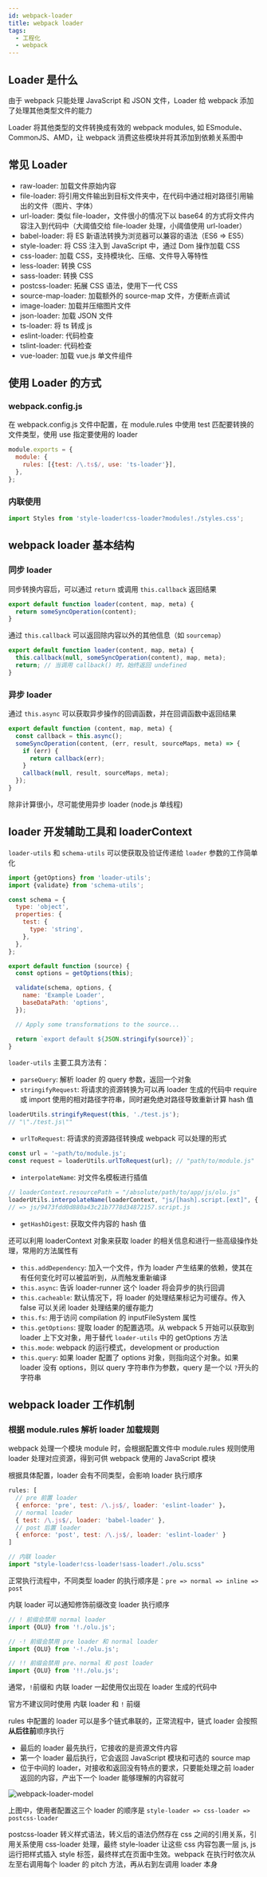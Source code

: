 ```yaml
---
id: webpack-loader
title: webpack loader
tags:
  - 工程化
  - webpack
---
```


## Loader 是什么

由于 webpack 只能处理 JavaScript 和 JSON 文件，Loader 给 webpack 添加了处理其他类型文件的能力

Loader 将其他类型的文件转换成有效的 webpack modules, 如 ESmodule、CommonJS、AMD，让 webpack 消费这些模块并将其添加到依赖关系图中

## 常见 Loader

- raw-loader: 加载文件原始内容
- file-loader: 将引用文件输出到目标文件夹中，在代码中通过相对路径引用输出的文件（图片、字体）
- url-loader: 类似 file-loader，文件很小的情况下以 base64 的方式将文件内容注入到代码中（大阈值交给 file-loader 处理，小阈值使用 url-loader）
- babel-loader: 将 ES 新语法转换为浏览器可以兼容的语法（ES6 => ES5）
- style-loader: 将 CSS 注入到 JavaScript 中，通过 Dom 操作加载 CSS
- css-loader: 加载 CSS，支持模块化、压缩、文件导入等特性
- less-loader: 转换 CSS
- sass-loader: 转换 CSS
- postcss-loader: 拓展 CSS 语法，使用下一代 CSS
- source-map-loader: 加载额外的 source-map 文件，方便断点调试
- image-loader: 加载并压缩图片文件
- json-loader: 加载 JSON 文件
- ts-loader: 将 ts 转成 js
- eslint-loader: 代码检查
- tslint-loader: 代码检查
- vue-loader: 加载 vue.js 单文件组件

## 使用 Loader 的方式

### webpack.config.js

在 webpack.config.js 文件中配置，在 module.rules 中使用 test 匹配要转换的文件类型，使用 use 指定要使用的 loader

```js
module.exports = {
  module: {
    rules: [{test: /\.ts$/, use: 'ts-loader'}],
  },
};
```

### 内联使用

```js
import Styles from 'style-loader!css-loader?modules!./styles.css';
```

## webpack loader 基本结构

### 同步 loader

同步转换内容后，可以通过 `return` 或调用 `this.callback` 返回结果

```js
export default function loader(content, map, meta) {
  return someSyncOperation(content);
}
```

通过 `this.callback` 可以返回除内容以外的其他信息（如 `sourcemap`）

```js
export default function loader(content, map, meta) {
  this.callback(null, someSyncOperation(content), map, meta);
  return; // 当调用 callback() 时，始终返回 undefined
}
```

### 异步 loader

通过 `this.async` 可以获取异步操作的回调函数，并在回调函数中返回结果

```js
export default function (content, map, meta) {
  const callback = this.async();
  someSyncOperation(content, (err, result, sourceMaps, meta) => {
    if (err) {
      return callback(err);
    }
    callback(null, result, sourceMaps, meta);
  });
}
```

除非计算很小，尽可能使用异步 loader (node.js 单线程)

## loader 开发辅助工具和 loaderContext

`loader-utils` 和 `schema-utils` 可以使获取及验证传递给 `loader` 参数的工作简单化

```js
import {getOptions} from 'loader-utils';
import {validate} from 'schema-utils';

const schema = {
  type: 'object',
  properties: {
    test: {
      type: 'string',
    },
  },
};

export default function (source) {
  const options = getOptions(this);

  validate(schema, options, {
    name: 'Example Loader',
    baseDataPath: 'options',
  });

  // Apply some transformations to the source...

  return `export default ${JSON.stringify(source)}`;
}
```

`loader-utils` 主要工具方法有：

- `parseQuery`: 解析 loader 的 query 参数，返回一个对象
- `stringifyRequest`: 将请求的资源转换为可以再 loader 生成的代码中 require 或 import 使用的相对路径字符串，同时避免绝对路径导致重新计算 hash 值

```js
loaderUtils.stringifyRequest(this, './test.js');
// "\"./test.js\""
```

- `urlToRequest`: 将请求的资源路径转换成 webpack 可以处理的形式

```js
const url = '~path/to/module.js';
const request = loaderUtils.urlToRequest(url); // "path/to/module.js"
```

- `interpolateName`: 对文件名模板进行插值

```js
// loaderContext.resourcePath = "/absolute/path/to/app/js/olu.js"
loaderUtils.interpolateName(loaderContext, "js/[hash].script.[ext]", { content: ... })
// => js/9473fdd0d880a43c21b7778d34872157.script.js
```

- `getHashDigest`: 获取文件内容的 hash 值

还可以利用 loaderContext 对象来获取 loader 的相关信息和进行一些高级操作处理，常用的方法属性有

- `this.addDependency`: 加入一个文件，作为 loader 产生结果的依赖，使其在有任何变化时可以被监听到，从而触发重新编译
- `this.async`: 告诉 loader-runner 这个 loader 将会异步的执行回调
- `this.cacheable`: 默认情况下，将 loader 的处理结果标记为可缓存。传入 false 可以关闭 loader 处理结果的缓存能力
- `this.fs`: 用于访问 compilation 的 inputFileSystem 属性
- `this.getOptions`: 提取 loader 的配置选项。从 webpack 5 开始可以获取到 loader 上下文对象，用于替代 `loader-utils` 中的 getOptions 方法
- `this.mode`: webpack 的运行模式，development or production
- `this.query`: 如果 loader 配置了 options 对象，则指向这个对象。如果 loader 没有 options，则以 query 字符串作为参数，query 是一个以 `?`开头的字符串

## webpack loader 工作机制

### 根据 module.rules 解析 loader 加载规则

webpack 处理一个模块 module 时，会根据配置文件中 module.rules 规则使用 loader 处理对应资源，得到可供 webpack 使用的 JavaScript 模块

根据具体配置，loader 会有不同类型，会影响 loader 执行顺序

```js
rules: [
  // pre 前置 loader
  { enforce: 'pre', test: /\.js$/, loader: 'eslint-loader' }，
  // normal loader
  { test: /\.js$/, loader: 'babel-loader' },
  // post 后置 loader
  { enforce: 'post', test: /\.js$/, loader: 'eslint-loader' }
]

// 内联 loader
import "style-loader!css-loader!sass-loader!./olu.scss"
```

正常执行流程中，不同类型 loader 的执行顺序是：`pre => normal => inline => post`

内联 loader 可以通知修饰前缀改变 loader 执行顺序

```js
// ! 前缀会禁用 normal loader
import {OLU} from '!./olu.js';

// -! 前缀会禁用 pre loader 和 normal loader
import {OLU} from '-!./olu.js';

// !! 前缀会禁用 pre、normal 和 post loader
import {OLU} from '!!./olu.js';
```

通常，`!`前缀和 内联 loader 一起使用仅出现在 loader 生成的代码中

官方不建议同时使用 内联 loader 和 `!` 前缀

rules 中配置的 loader 可以是多个链式串联的，正常流程中，链式 loader 会按照**从后往前**顺序执行

- 最后的 loader 最先执行，它接收的是资源文件内容
- 第一个 loader 最后执行，它会返回 JavaScript 模块和可选的 source map
- 位于中间的 loader，对接收和返回没有特点的要求，只要能处理之前 loader 返回的内容，产出下一个 loader 能够理解的内容就可

![webpack-loader-model](https://fxpby.oss-cn-beijing.aliyuncs.com/blogImg/front-end-enginerring/webpack-loader-model.svg)

上图中，使用者配置这三个 loader 的顺序是 `style-loader => css-loader => postcss-loader`

postcss-loader 转义样式语法，转义后的语法仍然存在 css 之间的引用关系，引用关系使用 css-loader 处理，最终 style-loader 让这些 css 内容包裹一层 js, js 运行把样式插入 style 标签，最终样式在页面中生效。webpack 在执行时依次从左至右调用每个 loader 的 pitch 方法，再从右到左调用 loader 本身
